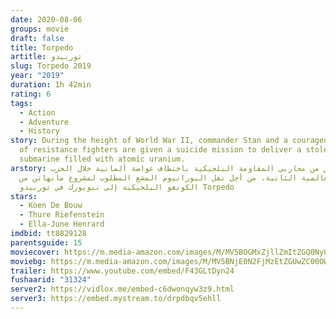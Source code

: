 ```yaml
---
date: 2020-08-06
groups: movie
draft: false
title: Torpedo
artitle: توربيدو
slug: Torpedo 2019
year: "2019"
duration: 1h 42min
rating: 6
tags:
  - Action
  - Adventure
  - History
story: During the height of World War II, commander Stan and a courageous group
  of resistance fighters are given a suicide mission to deliver a stolen Nazi
  submarine filled with atomic uranium.
arstory: يقوم فريق من محاربي المقاومة البلجيكية باختطاف غواصة ألمانية خلال الحرب
  العالمية الثانية، من أجل نقل اليورانيوم المشع المطلوب لمشروع مانهاتن من
  الكونغو البلجيكية إلى نيويورك في توربيدو Torpedo
stars:
  - Koen De Bouw
  - Thure Riefenstein
  - Ella-June Henrard
imdbid: tt8829128
parentsguide: 15
moviecover: https://m.media-amazon.com/images/M/MV5BOGMxZjllZmItZGQ0Ny00MjlmLWExOTUtYzkzMmQ2OWIwYzNkXkEyXkFqcGdeQXVyOTMzOTMzMTg@._V1_.jpg
moviebg: https://m.media-amazon.com/images/M/MV5BNjE0N2FjMzEtZGUwZC00OWY3LWE0NWEtYWE2YjJhMmJlNDRkXkEyXkFqcGdeQXVyMzg0Mjc4OTM@._V1_.jpg
trailer: https://www.youtube.com/embed/F43GLtDyn24
fushaarid: "31324"
server2: https://vidlox.me/embed-c6dwonqyw3z9.html
server3: https://embed.mystream.to/drpdbqv5ehll
---
```

